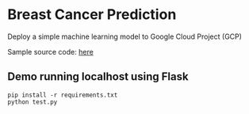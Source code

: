 # Breast Cancer Prediction

Deploy a simple machine learning model to Google Cloud Project (GCP)

Sample source code: [here](https://github.com/pik1989/BreastCancerPrediction_Heroku/)

## Demo running localhost using Flask
```
pip install -r requirements.txt
python test.py
```